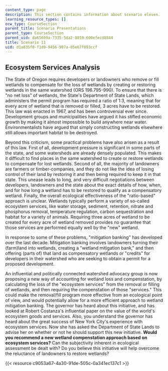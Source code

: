 ```yaml
---
content_type: page
description: This section contains information about scenario eleven.
learning_resource_types: []
ocw_type: CourseSection
parent_title: Scenario Presentations
parent_type: CourseSection
parent_uid: da65609a-7335-5da2-8859-600efecd8844
title: Scenario 11
uid: d1a835f0-f1d9-9456-907a-05e67f093ccf
---
```


Ecosystem Services Analysis
---------------------------

The State of Oregon requires developers or landowners who remove or fill wetlands to compensate for the loss of wetlands by creating or restoring wetlands in the same watershed (ORS 196.795-990). To ensure that there is "no net loss" of wetlands, the State's Department of State Lands, which administers the permit program has required a ratio of 1:3, meaning that for every acre of wetland that is removed or filled, 3 acres have to be restored. This law was enacted in 1967, and has been controversial ever since. Development groups and municipalities have argued it has stifled economic growth by making it almost impossible to build anywhere near water. Environmentalists have argued that simply constructing wetlands elsewhere still allows important habitat to be destroyed.

Beyond this criticism, some practical problems have also arisen as a result of this law. First of all, development pressure is significant in some parts of the state, and some watersheds are already densely populated. This makes it difficult to find places in the same watershed to create or restore wetlands to compensate for lost wetlands. Second of all, the majority of landowners are farmers or timber-companies, and they do not like the idea of losing control of their land by restoring it and then being required to keep it in that state. This unease leads to long, and very difficult negotiations between developers, landowners and the state about the exact details of how, when, and for how long a wetland has to be restored to qualify as a compensatory wetland. Finally, the overall ecological effectiveness of the "ratio-based" approach is unclear. Wetlands typically perform a variety of so-called ecosystem services, like water storage, sediment, retention, nitrate and phosphorus removal, temperature regulation, carbon sequestration and habitat for a variety of animals. Requiring three acres of wetland to be created for every acre of wetland removed provides no guarantee that those services are performed equally well by the "new" wetland.

In response to some of these problems, "mitigation banking" has developed over the last decade. Mitigation banking involves landowners turning their (farm)land into wetlands, creating a "wetland mitigation bank," and then offering (parts of) that land as compensatory wetlands or "credits" for developers in their watershed who are seeking to obtain a permit for a proposed development.

An influential and politically connected watershed advocacy group is now proposing a new way of accounting for wetland loss and compenstation, by calculating the loss of the "ecosystem services" from the removal or filling of wetlands, and then requiring the compenstation of those "services." This could make the removal/fill program more effective from an ecological point of view, and would potentially allow for a more efficient approach to wetland mitigation banking. The governor has heard about this initiative, and has looked at Robert Costanza's influential paper on the value of the world's ecosystem goods and services. Also, you understand the governor has heard about the great success of New York City's experience with ecosystem services. Now she has asked the Department of State Lands to advise her on whether or not he should support this new initiative. **Would you recommend a new wetland compenstation approach based on ecosystem services?** Can the subjectivity inherent in ecological assessment be dealt with? Do you believe this initiative will help overcome the reluctance of landowners to restore wetlands?

{{< resource c9053a67-4a30-91de-505c-0a341ec137c1 >}}